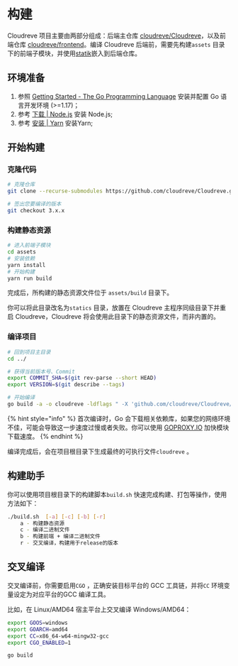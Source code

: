 # 构建

Cloudreve 项目主要由两部分组成：后端主仓库 [cloudreve/Cloudreve](https://github.com/cloudreve/Cloudreve)，以及前端仓库 [cloudreve/frontend](https://github.com/cloudreve/frontend)。编译 Cloudreve 后端前，需要先构建`assets` 目录下的前端子模块，并使用[statik](https://github.com/rakyll/statik)嵌入到后端仓库。

## 环境准备

1. 参照 [Getting Started - The Go Programming Language](https://golang.org/doc/install) 安装并配置 Go 语言开发环境 (>=1.17)；
2. 参考 [下载 | Node.js](https://nodejs.org/zh-cn/download/) 安装 Node.js;
3. 参考 [安装 | Yarn](https://classic.yarnpkg.com/zh-Hans/docs/install#windows-stable) 安装Yarn;

## 开始构建

### 克隆代码

```bash
# 克隆仓库
git clone --recurse-submodules https://github.com/cloudreve/Cloudreve.git

# 签出您要编译的版本
git checkout 3.x.x
```

### 构建静态资源

```bash
# 进入前端子模块
cd assets
# 安装依赖
yarn install
# 开始构建
yarn run build
```

完成后，所构建的静态资源文件位于 `assets/build` 目录下。

你可以将此目录改名为`statics` 目录，放置在 Cloudreve 主程序同级目录下并重启 Cloudreve，Cloudreve 将会使用此目录下的静态资源文件，而非内置的。

### 编译项目

```bash
# 回到项目主目录
cd ../

# 获得当前版本号、Commit
export COMMIT_SHA=$(git rev-parse --short HEAD)
export VERSION=$(git describe --tags)

# 开始编译
go build -a -o cloudreve -ldflags " -X 'github.com/cloudreve/Cloudreve/v3/pkg/conf.BackendVersion=$VERSION' -X 'github.com/cloudreve/Cloudreve/v3/pkg/conf.LastCommit=$COMMIT_SHA'"
```

{% hint style="info" %}
首次编译时，Go 会下载相关依赖库，如果您的网络环境不佳，可能会导致这一步速度过慢或者失败。你可以使用 [GOPROXY.IO](https://goproxy.io/zh/) 加快模块下载速度。
{% endhint %}

编译完成后，会在项目根目录下生成最终的可执行文件`cloudreve` 。

## 构建助手

你可以使用项目根目录下的构建脚本`build.sh` 快速完成构建、打包等操作，使用方法如下：

```bash
./build.sh  [-a] [-c] [-b] [-r]
    a - 构建静态资源
    c - 编译二进制文件
    b - 构建前端 + 编译二进制文件
    r - 交叉编译，构建用于release的版本
```

## 交叉编译

交叉编译前，你需要启用`CGO` ，正确安装目标平台的 GCC 工具链，并将`CC` 环境变量设定为对应平台的GCC 编译工具。

比如，在 Linux/AMD64 宿主平台上交叉编译 Windows/AMD64：

```bash
export GOOS=windows
export GOARCH=amd64
export CC=x86_64-w64-mingw32-gcc
export CGO_ENABLED=1

go build
```
